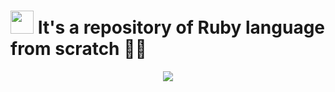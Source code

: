 # <img src="https://cdn.worldvectorlogo.com/logos/ruby.svg" height="37"> It's a repository of Ruby language from scratch 💎🔢

<div align="center"><img src="https://www.bacancytechnology.com/blog/wp-content/uploads/2017/05/Banner.jpg"></div>
